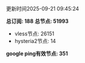 更新时间2025-09-21 09:45:24

**总订阅: 188**
**总节点: 51993**
- vless节点: 26151
- hysteria2节点: 14

**google ping有效节点: 351**
